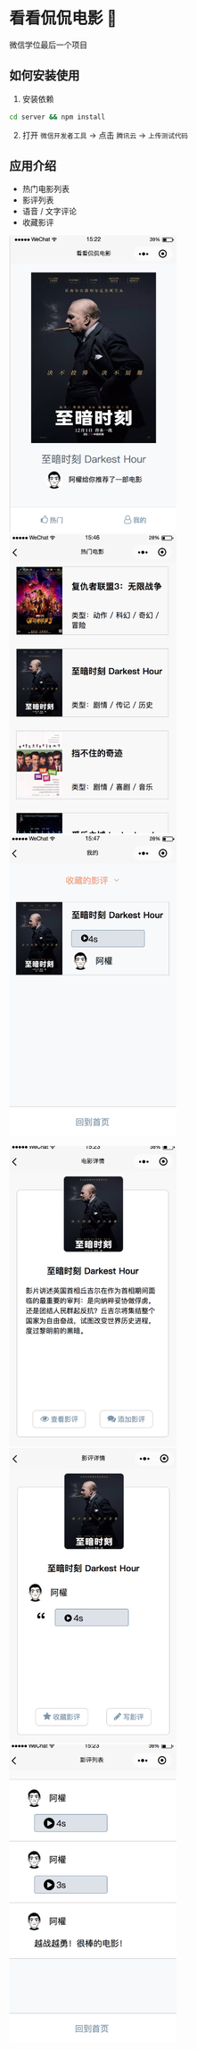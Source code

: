 # 看看侃侃电影 🎥

微信学位最后一个项目

## 如何安装使用

1. 安装依赖
```bash
cd server && npm install
```

2. 打开 `微信开发者工具` -> 点击 `腾讯云` -> `上传测试代码`

## 应用介绍

- 热门电影列表
- 影评列表
- 语音 / 文字评论
- 收藏影评

<img alt="main page" src="./readme_img/main-page.png" width="300" /> <img alt="hot list" src="./readme_img/hot-list.png" width="300" /> <img alt="mine page" src="./readme_img/mine.png" width="300" />

 <img alt="movie detail" src="./readme_img/movie-detail.png" width="300" /> <img alt="review detail" src="./readme_img/review-detail.png" width="300" /> <img alt="review list" src="./readme_img/review-list.png" width="300" />